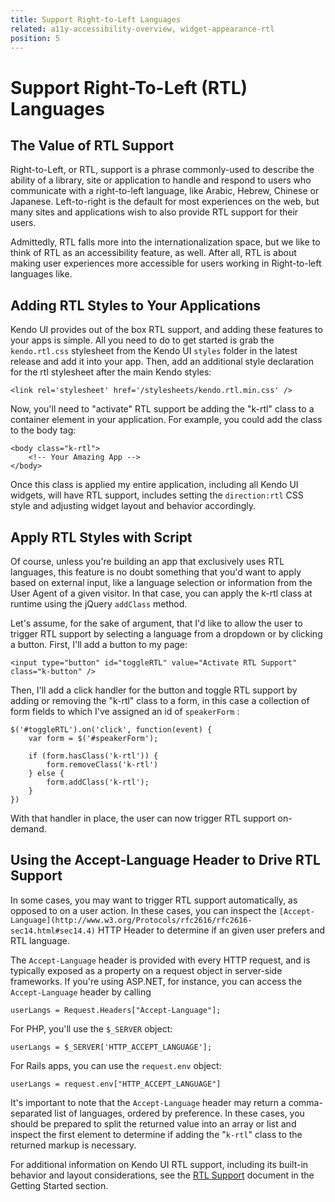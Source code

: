 ```yaml
---
title: Support Right-to-Left Languages
related: a11y-accessibility-overview, widget-appearance-rtl
position: 5
---
```


# Support Right-To-Left (RTL) Languages

## The Value of RTL Support

Right-to-Left, or RTL, support is a phrase commonly-used to describe the ability of a library, site or application to handle and respond to users who
communicate with a right-to-left language, like Arabic, Hebrew, Chinese or Japanese. Left-to-right is the default for most experiences on the web, but
many sites and applications wish to also provide RTL support for their users.

Admittedly, RTL falls more into the internationalization space, but we like to think of RTL as an accessibility feature, as well. After all, RTL is
about making user experiences more accessible for users working in Right-to-left languages like.

## Adding RTL Styles to Your Applications

Kendo UI provides out of the box RTL support, and adding these features to your apps is simple. All you need to do to get started is grab the
`kendo.rtl.css` stylesheet from the Kendo UI `styles` folder in the latest release and add it into your app. Then, add an additional style
declaration for the rtl stylesheet after the main Kendo styles:

	<link rel='stylesheet' href='/stylesheets/kendo.rtl.min.css' />

Now, you'll need to "activate" RTL support be adding the "k-rtl" class to a container element in your application. For example, you could add the class to the body tag:

	<body class="k-rtl">
		<!-- Your Amazing App -->
	</body>

Once this class is applied my entire application, including all Kendo UI widgets, will have RTL support, includes setting the `direction:rtl` CSS style and adjusting widget layout and behavior accordingly.

## Apply RTL Styles with Script

Of course, unless you're building an app that exclusively uses RTL languages, this feature is no doubt something that you'd want to apply based on
external input, like a language selection or information from the User Agent of a given visitor. In that case, you can apply the k-rtl class at
runtime using the jQuery `addClass` method.

Let's assume, for the sake of argument, that I'd like to allow the user to trigger RTL support by selecting a language from a dropdown or by clicking a button. First, I'll add a button to my page:

	<input type="button" id="toggleRTL" value="Activate RTL Support" class="k-button" />

Then, I'll add a click handler for the button and toggle RTL support by adding or removing the "k-rtl" class to a form, in this case a collection of form fields to which I've assigned an id of `speakerForm` :

	$('#toggleRTL').on('click', function(event) {
		var form = $('#speakerForm');

		if (form.hasClass('k-rtl')) {
			form.removeClass('k-rtl')
		} else {
			form.addClass('k-rtl');
		}
	})

With that handler in place, the user can now trigger RTL support on-demand.

## Using the Accept-Language Header to Drive RTL Support

In some cases, you may want to trigger RTL support automatically, as opposed to on a user action. In these cases, you can inspect the
`[Accept-Language](http://www.w3.org/Protocols/rfc2616/rfc2616-sec14.html#sec14.4)` HTTP Header to determine if an given user prefers and RTL
language.

The `Accept-Language` header is provided with every HTTP request, and is typically exposed as a property on a request object in server-side frameworks. If you're using ASP.NET, for instance, you can access the `Accept-Language` header by calling

	userLangs = Request.Headers["Accept-Language"];

For PHP, you'll use the `$_SERVER` object:

	userLangs = $_SERVER['HTTP_ACCEPT_LANGUAGE'];

For Rails apps, you can use the `request.env` object:

	userLangs = request.env["HTTP_ACCEPT_LANGUAGE"]

It's important to note that the `Accept-Language` header may return a comma-separated list of languages, ordered by preference. In these cases, you
should be prepared to split the returned value into an array or list and inspect the first element to determine if adding the "`k-rtl`" class to the
returned markup is necessary.

For additional information on Kendo UI RTL support, including its built-in behavior and layout considerations, see the [RTL Support](/getting-started/web/appearance-rtl) document in the Getting Started section.

